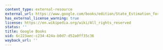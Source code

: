 ```yaml
---
content_type: external-resource
external_url: https://www.google.com/books/edition/State_Estimation_for_Robotics/EpsqDwAAQBAJ?hl=en&gbpv=0
has_external_license_warning: true
license: https://en.wikipedia.org/wiki/All_rights_reserved
status: ''
title: Google Books
uid: 6c223aec-c234-424a-b0d7-d52a0ff35c36
wayback_url: ''
---
```

